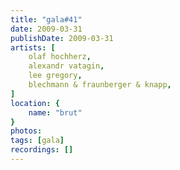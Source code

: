 ```yaml
---
title: "gala#41"
date: 2009-03-31
publishDate: 2009-03-31
artists: [
    olaf hochherz,
    alexandr vatagin,
    lee gregory,
    blechmann & fraunberger & knapp,
]
location: {
    name: "brut"
}
photos:
tags: [gala]
recordings: []
---
```


